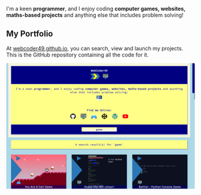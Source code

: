 I'm a keen **programmer**, and I enjoy coding **computer games, websites, maths-based projects** and anything else that includes problem solving!

## My Portfolio

At [webcoder49.github.io](https://webcoder49.github.io/), you can search, view and launch my projects. This is the GitHub repository containing all the code for it.

[![Screenshot of Portfolio](images/screenshot.png)](https://webcoder49.github.io/)